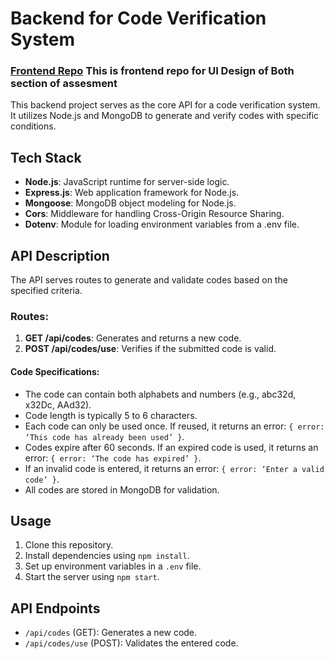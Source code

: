 # Backend for Code Verification System

### [Frontend Repo](https://github.com/piyushkumarg/wealthup-assesment) This is frontend repo for UI Design of Both section of assesment

This backend project serves as the core API for a code verification system. It utilizes Node.js and MongoDB to generate and verify codes with specific conditions.

## Tech Stack

- **Node.js**: JavaScript runtime for server-side logic.
- **Express.js**: Web application framework for Node.js.
- **Mongoose**: MongoDB object modeling for Node.js.
- **Cors**: Middleware for handling Cross-Origin Resource Sharing.
- **Dotenv**: Module for loading environment variables from a .env file.

## API Description

The API serves routes to generate and validate codes based on the specified criteria.

### Routes:

1. **GET /api/codes**: Generates and returns a new code.
2. **POST /api/codes/use**: Verifies if the submitted code is valid.

#### Code Specifications:

- The code can contain both alphabets and numbers (e.g., abc32d, x32Dc, AAd32).
- Code length is typically 5 to 6 characters.
- Each code can only be used once. If reused, it returns an error: `{ error: ‘This code has already been used’ }`.
- Codes expire after 60 seconds. If an expired code is used, it returns an error: `{ error: ‘The code has expired’ }`.
- If an invalid code is entered, it returns an error: `{ error: ‘Enter a valid code’ }`.
- All codes are stored in MongoDB for validation.

## Usage

1. Clone this repository.
2. Install dependencies using `npm install`.
3. Set up environment variables in a `.env` file.
4. Start the server using `npm start`.

## API Endpoints

- `/api/codes` (GET): Generates a new code.
- `/api/codes/use` (POST): Validates the entered code.



